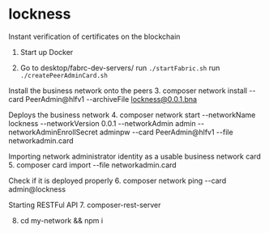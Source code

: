 # lockness

Instant verification of certificates on the blockchain

1. Start up Docker

2. Go to desktop/fabrc-dev-servers/
run ```./startFabric.sh```
run ```./createPeerAdminCard.sh```

Install the business network onto the peers
3. composer network install --card PeerAdmin@hlfv1 --archiveFile lockness@0.0.1.bna

Deploys the business network
4. composer network start --networkName lockness --networkVersion 0.0.1 --networkAdmin admin --networkAdminEnrollSecret adminpw --card PeerAdmin@hlfv1 --file networkadmin.card

Importing network administrator identity as a usable business network card
5. composer card import --file networkadmin.card


Check if it is deployed properly
6. composer network ping --card admin@lockness

Starting RESTFul API
7. composer-rest-server

8. cd my-network && npm i
